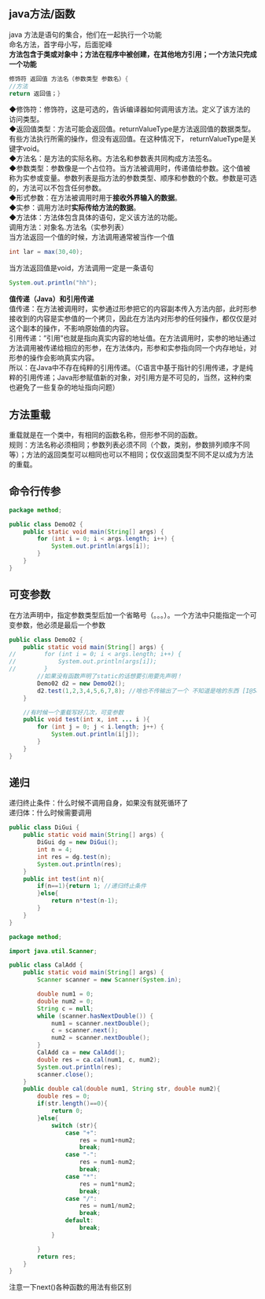 ## java方法/函数
java 方法是语句的集合，他们在一起执行一个功能  
命名方法，首字母小写，后面驼峰  
**方法包含于类或对象中；方法在程序中被创建，在其他地方引用；一个方法只完成一个功能**  
```java
修饰符 返回值 方法名（参数类型 参数名）{
//方法
return 返回值；}
```
◆修饰符：修饰符，这是可选的，告诉编译器如何调用该方法。定义了该方法的访问类型。  
◆返回值类型：方法可能会返回值。returnValueType是方法返回值的数据类型。有些方法执行所需的操作，但没有返回值。在这种情况下， returnValueType是关键字void。  
◆方法名：是方法的实际名称。方法名和参数表共同构成方法签名。  
◆参数类型：参数像是一个占位符。当方法被调用时，传递值给参数。这个值被称为实参或变量。参数列表是指方法的参数类型、顺序和参数的个数。参数是可选的，方法可以不包含任何参数。  
  ◆形式参数：在方法被调用时用于**接收外界输入的数据**。  
  ◆实参：调用方法时**实际传给方法的数据**。  
◆方法体：方法体包含具体的语句，定义该方法的功能。  
调用方法：对象名.方法名（实参列表）  
当方法返回一个值的时候，方法调用通常被当作一个值
```java
int lar = max(30,40);
```
当方法返回值是void，方法调用一定是一条语句
```java
System.out.println("hh");
```
**值传递（Java）和引用传递**  
值传递：在方法被调用时，实参通过形参把它的内容副本传入方法内部，此时形参接收到的内容是实参值的一个拷贝，因此在方法内对形参的任何操作，都仅仅是对这个副本的操作，不影响原始值的内容。  
引用传递：”引用”也就是指向真实内容的地址值。在方法调用时，实参的地址通过方法调用被传递给相应的形参，在方法体内，形参和实参指向同一个内存地址，对形参的操作会影响真实内容。  
所以：在Java中不存在纯粹的引用传递。（C语言中基于指针的引用传递，才是纯粹的引用传递；Java形参赋值新的对象，对引用方是不可见的，当然，这种约束也避免了一些复杂的地址指向问题）  
## 方法重载
重载就是在一个类中，有相同的函数名称，但形参不同的函数。  
规则：方法名称必须相同；参数列表必须不同（个数，类别，参数排列顺序不同等）；方法的返回类型可以相同也可以不相同；仅仅返回类型不同不足以成为方法的重载。  
## 命令行传参
```java
package method;

public class Demo02 {
    public static void main(String[] args) {
        for (int i = 0; i < args.length; i++) {
            System.out.println(args[i]);
        }
    }
}
```
## 可变参数
在方法声明中，指定参数类型后加一个省略号（。。。）。一个方法中只能指定一个可变参数，他必须是最后一个参数  
```java
public class Demo02 {
    public static void main(String[] args) {
//        for (int i = 0; i < args.length; i++) {
//            System.out.println(args[i]);
//        }
        //如果没有函数声明了static的话想要引用要先声明！
        Demo02 d2 = new Demo02();
        d2.test(1,2,3,4,5,6,7,8); //啥也不传输出了一个 不知道是啥的东西 [I@58ceff1
    }

    //有时候一个重载写好几次，可变参数
    public void test(int x, int ... i ){
        for (int j = 0; j < i.length; j++) {
            System.out.println(i[j]);
        }
    }
}
```
## 递归
递归终止条件：什么时候不调用自身，如果没有就死循环了  
递归体：什么时候需要调用  
```java
public class DiGui {
    public static void main(String[] args) {
        DiGui dg = new DiGui();
        int n = 4;
        int res = dg.test(n);
        System.out.println(res);
    }
    public int test(int n){
        if(n==1){return 1; //递归终止条件
        }else{
            return n*test(n-1);
        }
    }
}
```
```java
package method;

import java.util.Scanner;

public class CalAdd {
    public static void main(String[] args) {
        Scanner scanner = new Scanner(System.in);

        double num1 = 0;
        double num2 = 0;
        String c = null;
        while (scanner.hasNextDouble()) {
            num1 = scanner.nextDouble();
            c = scanner.next();
            num2 = scanner.nextDouble();
        }
        CalAdd ca = new CalAdd();
        double res = ca.cal(num1, c, num2);
        System.out.println(res);
        scanner.close();
    }
    public double cal(double num1, String str, double num2){
        double res = 0;
        if(str.length()==0){
            return 0;
        }else{
            switch (str){
                case "+":
                    res = num1+num2;
                    break;
                case "-":
                    res = num1-num2;
                    break;
                case "*":
                    res = num1*num2;
                    break;
                case "/":
                    res = num1/num2;
                    break;
                default:
                    break;
            }

        }
        return res;
    }
}
```
注意一下next()各种函数的用法有些区别
